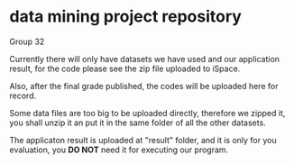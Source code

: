 # data mining project repository

Group 32

Currently there will only have datasets we have used and our application result, for the code please see the zip file uploaded to iSpace. 

Also, after the final grade published, the codes will be uploaded here for record.

Some data files are too big to be uploaded directly, therefore we zipped it, you shall unzip it an put it in the same folder of all the other datasets.

The applicaton result is uploaded at "result" folder, and it is only for you evaluation, you **DO NOT** need it for executing our program.
